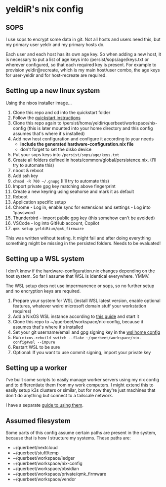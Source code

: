 # yeldiR's nix config
## SOPS
I use sops to encrypt some data in git.
Not all hosts and users need this, but my primary user yeldir and my primary hosts do.

Each user and each host has its own age key.
So when adding a new host, it is necessary to put a list of age keys into /persist/sops/age/keys.txt or wherever configured, so that each required key is present.
For example to provision yeldir@recreate, which is my main host/user combo, the age keys for user-yeldir and for host-recreate are required.

## Setting up a new linux system
Using the nixos installer image...

1. Clone this repo and cd into the quickstart folder
2. Follow the [quickstart instructions](./quickstart/README.md)
3. Clone this repo again to /persist/home/yeldir/querbeet/workspace/nix-config (this is later mounted into your home directory and this config assumes that's where it's installed)
4. Add new host configuration and configure it according to your needs
    - **include the generated hardware-configuration.nix file**
    - don't forget to set the disko device
5. Put your sops keys into `/persist/sops/age/keys.txt`
6. Create all folders defined in hosts/common/global/persistence.nix. (I'll try to automate this)
7. nboot & reboot
8. Add ssh key
9. `chmod -R 700 ~/.gnupg` (I'll try to automate this)
10. Import private gpg key matching above fingerprint
11. Create a new keyring using seahorse and mark it as default
12. Reboot
13. Application specific setup
  1. Chrome - Log in, enable sync for extensions and settings
    - Log into 1password
  2. Thunderbird - import public gpg key (this somehow can't be avoided)
  3. VSCode - log into GitHub account, Copilot
  4. `qmk setup yeldiRium/qmk_firmware`

This was written without testing. It might fail and after doing everything something might be missing in the persisted folders. Needs to be evaluated!

## Setting up a WSL system

I don't know if the hardware-configuration.nix changes depending on the host system. So far I assume that WSL is identical everywhere. YMMV.

The WSL setup does not use impermanence or sops, so no further setup and no encryption keys are required.

1. Prepare your system for WSL (install WSL latest version, enable optional features, whatever weird microsoft domain stuff your workstation requires)
2. Add a NixOS WSL instance according to [this guide](https://github.com/nix-community/NixOS-WSL) and start it
3. Clone this repo to ~/querbeet/workspace/nix-config, because it assumes that's where it's installed
4. Set your git username/email and gpg signing key in the [wsl home config](./home/nixos/wsl.nix)
5. Run `nixos-rebuild switch --flake ~/querbeet/workspace/nix-config#wsl --impure`
6. Restart WSL to be sure
7. Optional: If you want to use commit signing, import your private key

## Setting up a worker

I've built some scripts to easily manage worker servers using my nix config and to differentiate them from my work computers.
I might extend this to easily setup k3s clusters or similar, but for now they're just machines that don't do anything but connect to a tailscale network.

I have a separate [guide to using them](./WORKER.md).

## Assumed filesystem

Some parts of this config assume certain paths are present in the system,
because that is how I structure my systems. These paths are:

- ~/querbeet/nextcloud
- ~/querbeet/stuff/temp
- ~/querbeet/workspace/ledger
- ~/querbeet/workspace/nix-config
- ~/querbeet/workspace/obsidian
- ~/querbeet/workspace/private/qmk_firmware
- ~/querbeet/workspace/vendor
